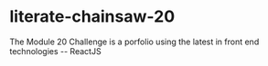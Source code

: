 # literate-chainsaw-20
The Module 20 Challenge is a porfolio using the latest in front end technologies -- ReactJS
